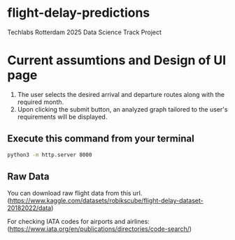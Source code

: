 # flight-delay-predictions
Techlabs Rotterdam 2025 Data Science Track Project
# Current assumtions and Design of UI page
1. The user selects the desired arrival and departure routes along with the required month.
2. Upon clicking the submit button, an analyzed graph tailored to the user's requirements will be displayed.

## Execute this command from your terminal
```bash
python3 -m http.server 8000
```
## Raw Data
You can download raw flight data from this url. (https://www.kaggle.com/datasets/robikscube/flight-delay-dataset-20182022/data)

For checking IATA codes for airports and airlines: (https://www.iata.org/en/publications/directories/code-search/)
